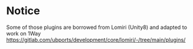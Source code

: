 # Notice
Some of those plugins are borrowed from Lomiri (Unity8) and adapted to work on 1Way
https://gitlab.com/ubports/development/core/lomiri/-/tree/main/plugins/